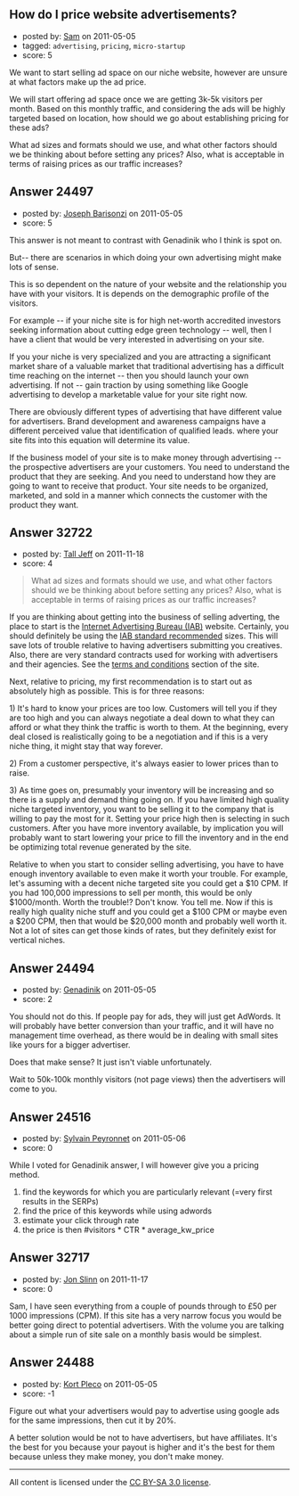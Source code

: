 ## How do I price website advertisements?

- posted by: [Sam](https://stackexchange.com/users/-1/10234-sam) on 2011-05-05
- tagged: `advertising`, `pricing`, `micro-startup`
- score: 5

We want to start selling ad space on our niche website, however are unsure at what factors make up the ad price.

We will start offering ad space once we are getting 3k-5k visitors per month. Based on this monthly traffic, and considering the ads will be highly targeted based on location, how should we go about establishing pricing for these ads? 

What ad sizes and formats should we use, and what other factors should we be thinking about before setting any prices? Also, what is acceptable in terms of raising prices as our traffic increases?


## Answer 24497

- posted by: [Joseph Barisonzi](https://stackexchange.com/users/-1/8791-joseph-barisonzi) on 2011-05-05
- score: 5

This answer is not meant to contrast with Genadinik who I think is spot on. 

But-- there are scenarios in which doing your own advertising might make lots of sense. 

This is so dependent on the nature of your website and the relationship you have with your visitors. It is depends on the demographic profile of the visitors. 

For example -- if your niche site is for high net-worth accredited investors seeking information about cutting edge green technology -- well, then I have a client that would be very interested in advertising on your site. 

If you your niche is very specialized and you are attracting a significant market share of a valuable market that traditional advertising has a difficult time reaching on the internet -- then you should launch your own advertising.  If not -- gain traction by using something like Google advertising to develop a marketable value for your site right now.  

There are obviously different types of advertising that have different value for advertisers. Brand development and awareness campaigns have a different perceived value that identification of qualified leads. where your site fits into this equation will determine its value. 

If the business model of your site is to make money through advertising -- the prospective advertisers are your customers. You need to understand the product that they are seeking. And you need to understand how they are going to want to receive that product. Your site needs to be organized, marketed, and sold in a manner which connects the customer with the product they want. 


## Answer 32722

- posted by: [Tall Jeff](https://stackexchange.com/users/-1/957-tall-jeff) on 2011-11-18
- score: 4

<blockquote>
  <p>What ad sizes and formats should we use, and what other factors should
  we be thinking about before setting any prices? Also, what is
  acceptable in terms of raising prices as our traffic increases?</p>
</blockquote>

<p>If you are thinking about getting into the business of selling adverting, the place to start is the <a href="http://www.iab.net/" rel="nofollow">Internet Advertising Bureau (IAB)</a> website. Certainly, you should definitely be using the <a href="http://www.iab.net/iab_products_and_industry_services/508676/508767/ad_unit" rel="nofollow">IAB standard recommended</a> sizes. This will save lots of trouble relative to having advertisers submitting you creatives. Also, there are very standard contracts used for working with advertisers and their agencies. See the <a href="http://www.iab.net/iab_products_and_industry_services/508676/tscs3" rel="nofollow">terms and conditions</a> section of the site.</p>

<p>Next, relative to pricing, my first recommendation is to start out as absolutely high as possible. This is for three reasons:</p>

<p>1) It's hard to know your prices are too low. Customers will tell you if they are too high and you can always negotiate a deal down to what they can afford or what they think the traffic is worth to them. At the beginning, every deal closed is realistically going to be a negotiation and if this is a very niche thing, it might stay that way forever.</p>

<p>2) From a customer perspective, it's always easier to lower prices than to raise.</p>

<p>3) As time goes on, presumably your inventory will be increasing and so there is a supply and demand thing going on. If you have limited high quality niche targeted inventory, you want to be selling it to the company that is willing to pay the most for it. Setting your price high then is selecting in such customers. After you have more inventory available, by implication you will probably want to start lowering your price to fill the inventory and in the end be optimizing total revenue generated by the site.</p>

<p>Relative to when you start to consider selling advertising, you have to have enough inventory available to even make it worth your trouble. For example, let's assuming with a decent niche targeted site you could get a $10 CPM. If you had 100,000 impressions to sell per month, this would be only $1000/month. Worth the trouble!? Don't know. You tell me. Now if this is really high quality niche stuff and you could get a $100 CPM or maybe even a $200 CPM, then that would be $20,000 month and probably well worth it. Not a lot of sites can get those kinds of rates, but they definitely exist for vertical niches.</p>



## Answer 24494

- posted by: [Genadinik](https://stackexchange.com/users/-1/8929-genadinik) on 2011-05-05
- score: 2

You should not do this.  If people pay for ads, they will just get AdWords.  It will probably have better conversion than your traffic, and it will have no management time overhead, as there would be in dealing with small sites like yours for a bigger advertiser.

Does that make sense?  It just isn't viable unfortunately.  

Wait to 50k-100k monthly visitors (not page views) then the advertisers will come to you.


## Answer 24516

- posted by: [Sylvain Peyronnet](https://stackexchange.com/users/-1/9941-sylvain-peyronnet) on 2011-05-06
- score: 0

While I voted for Genadinik answer, I will however give you a pricing method.

1. find the keywords for which you are particularly relevant (=very first results in the SERPs)
2. find the price of this keywords while using adwords
3. estimate your click through rate
4. the price is then #visitors * CTR * average_kw_price


## Answer 32717

- posted by: [Jon Slinn](https://stackexchange.com/users/-1/14370-jon-slinn) on 2011-11-17
- score: 0

Sam, I have seen everything from a couple of pounds through to £50 per 1000 impressions (CPM). If this site has a very narrow focus you would be better going direct to potential advertisers. With the volume you are talking about a simple run of site sale on a monthly basis would be simplest. 


## Answer 24488

- posted by: [Kort Pleco](https://stackexchange.com/users/-1/7876-kort-pleco) on 2011-05-05
- score: -1

Figure out what your advertisers would pay to advertise using google ads for the same impressions, then cut it by 20%. 

A better solution would be not to have advertisers, but have affiliates. It's the best for you because your payout is higher and it's the best for them because unless they make money, you don't make money. 



---

All content is licensed under the [CC BY-SA 3.0 license](https://creativecommons.org/licenses/by-sa/3.0/).
